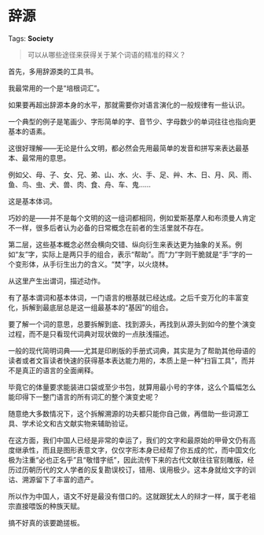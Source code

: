 # 辞源

Tags: **Society**

> 可以从哪些途径来获得关于某个词语的精准的释义？



首先，多用辞源类的工具书。

我最常用的一个是“培根词汇”。

如果要再超出辞源本身的水平，那就需要你对语言演化的一般规律有一些认识。

一个典型的例子是笔画少、字形简单的字、音节少、字母数少的单词往往也指向更基本的语素。

这很好理解——无论是什么文明，都必然会先用最简单的发音和拼写来表达最基本、最常用的意思。

例如父、母、子、女、兄、弟、山、水、火、手、足、艸、木、日、月、风、雨、鱼、鸟、虫、犬、兽、肉、食、舟、车、鬼……

这是基本体词。

巧妙的是——并不是每个文明的这一组词都相同，例如爱斯基摩人和布须曼人肯定不一样，很多后者认为必备的日常概念在前者的生活里就不存在。

  


第二层，这些基本概念必然会横向交错、纵向衍生来表达更为抽象的关系。例如“友”字，实际上是两只手的组合，表示“帮助”。而“力”字则干脆就是“手”字的一个变形体，从手衍生出力的含义。“焚”字，以火烧林。

从这里产生出谓词，描述动作。

有了基本谓词和基本体词，一门语言的根基就已经达成。之后千变万化的丰富变化，拆解到最底层总是这一组最基本的“基因”的组合。

要了解一个词的意思，总要拆解到底、找到源头，再找到从源头到如今的整个演变过程，而不是只看现代词典对现状做的一点肤浅描述。

一般的现代简明词典——尤其是印刷版的手册式词典，其实是为了帮助其他母语的读者或者文盲读者快速的获得基本表达能力用的，本质上是一种“扫盲工具”，而并不是真正的语言的全面阐释。

毕竟它的体量要求能装进口袋或至少书包，就算用最小号的字体，这么个篇幅怎么能印得下一整门语言的所有词汇的整个演变史呢？

随意绝大多数情况下，这个拆解溯源的功夫都只能你自己做，再借助一些词源工具、学术论文和古文献实物来辅助验证。

在这方面，我们中国人已经是非常的幸运了，我们的文字和最原始的甲骨文仍有高度继承性，而且是图形表意文字，仅仅字形本身已经帮了你五成的忙，而中国文化极为注重“必也正名乎”且“敬惜字纸”，因此流传下来的古代文献往往官刻雕版，经历过历朝历代的文人学者的反复勘误校订，错用、误用极少。这本身就给文字的训诂、溯源留下了丰富的遗产。

所以作为中国人，语文不好是最没有借口的。这就跟犹太人的辩才一样，属于老祖宗直接喂饭的种族天赋。

搞不好真的该要跪搓板。



